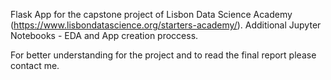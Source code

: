 Flask App for the capstone project of Lisbon Data Science Academy (https://www.lisbondatascience.org/starters-academy/).
Additional Jupyter Notebooks - EDA and App creation proccess.

For better understanding for the project and to read the final report please contact me.
